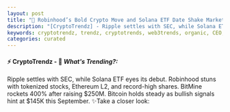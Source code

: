 ```yaml
---
layout: post
title: "🌌 Robinhood’s Bold Crypto Move and Solana ETF Date Shake Markets"
description: "[CryptoTrendz] - Ripple settles with SEC, while Solana ETF eyes its debut. Robinhood stuns with tokenized stocks, Ethereum L2, and record-high shares. BitMine rockets 400% after raising $250M. Bitcoin holds steady as bullish signals hint at $145K this September."
keywords: cryptotrendz, trendz, cryptotrends, web3trends, organic, CEO, Analyst, Token, Bitcoin, CRYPTO, Ethereum, trading, Europe, Miner, XRP, Dogecoin
categories: curated
---
```


#### ⚡ CryptoTrendz - 📌 *What's Trending?:*

Ripple settles with SEC, while Solana ETF eyes its debut. Robinhood stuns with tokenized stocks, Ethereum L2, and record-high shares. BitMine rockets 400% after raising $250M. Bitcoin holds steady as bullish signals hint at $145K this September. ✨Take a closer look:


